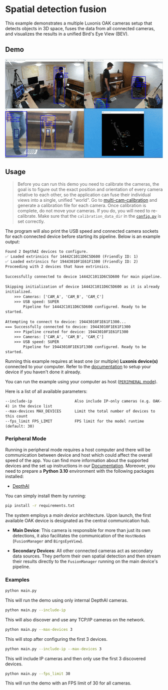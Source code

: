 # Spatial detection fusion

This example demonstrates a multiple Luxonis OAK cameras setup that detects objects in 3D space, fuses the data from all connected cameras, and visualizes the results in a unified Bird's Eye View (BEV).

## Demo

![](img/demo.gif)

## Usage

> Before you can run this demo you need to calibrate the cameras, the goal is to figure out the exact position and orientation of every camera relative to each other, so the application can fuse their individual views into a single, unified "world". Go to [multi-cam-calibration](../multi-cam-calibration) and generate a calibration file for each camera. Once calibration is complete, do not move your cameras. If you do, you will need to re-calibrate. Make sure that the `calibration_data_dir` in the [`config.py`](config.py) is set correctly.

The program will also print the USB speed and connected camera sockets for each connected device before starting its pipeline. Below is an example output:

```
Found 2 DepthAI devices to configure.
✅ Loaded extrinsics for 14442C1011D6C5D600 (Friendly ID: 1)
✅ Loaded extrinsics for 19443010F1E61F1300 (Friendly ID: 2)
Proceeding with 2 devices that have extrinsics.

Successfully connected to device 14442C1011D6C5D600 for main pipeline.

Skipping initialization of device 14442C1011D6C5D600 as it is already initialized.
    >>> Cameras: ['CAM_A', 'CAM_B', 'CAM_C']
    >>> USB speed: SUPER
        Pipeline for 14442C1011D6C5D600 configured. Ready to be started.

Attempting to connect to device: 19443010F1E61F1300...
=== Successfully connected to device: 19443010F1E61F1300
    >>> Pipeline created for device: 19443010F1E61F1300
    >>> Cameras: ['CAM_A', 'CAM_B', 'CAM_C']
    >>> USB speed: SUPER
        Pipeline for 19443010F1E61F1300 configured. Ready to be started.

```

Running this example requires at least one (or multiple) **Luxonis device(s)** connected to your computer. Refer to the [documentation](https://docs.luxonis.com/software-v3/) to setup your device if you haven't done it already.

You can run the example using your computer as host ([`PERIPHERAL` mode](#peripheral-mode)).

Here is a list of all available parameters:

```
--include-ip                   Also include IP-only cameras (e.g. OAK-4) in the device list
--max-devices MAX_DEVICES      Limit the total number of devices to this count
--fps_limit FPS_LIMIT          FPS limit for the model runtime (default: 30)
```

### Peripheral Mode

Running in peripheral mode requires a host computer and there will be communication between device and host which could affect the overall speed of the app.
You can find more information about the supported devices and the set up instructions in our [Documentation](https://rvc4.docs.luxonis.com/hardware).
Moreover, you need to prepare a **Python 3.10** environment with the following packages installed:

- [DepthAI](https://pypi.org/project/depthai/)

You can simply install them by running:

```bash
pip install -r requirements.txt
```

The system employs a *main device* architecture. Upon launch, the first available OAK device is designated as the central communication hub.

- **Main Device**: This camera is responsible for more than just its own detections, it also facilitates the communication of the `HostNode`s (`FusionManager` and `BirgsEyeView`).

- **Secondary Devices**: All other connected cameras act as secondary data sources. They perform their own spatial detection and then stream their results directly to the `FusionManager` running on the main device's pipeline.

### Examples

```bash
python main.py
```

This will run the demo using only internal DepthAI cameras.

```bash
python main.py --include-ip
```

This will also discover and use any TCP/IP cameras on the network.

```bash
python main.py --max-devices 3
```

This will stop after configuring the first 3 devices.

```bash
python main.py --include-ip --max-devices 3
```

This will include IP cameras and then only use the first 3 discovered devices.

```bash
python main.py --fps_limit 30
```

This will run the demo with an FPS limit of 30 for all cameras.
